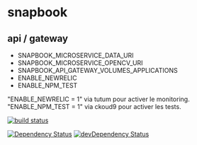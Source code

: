 # snapbook
## api / gateway

- SNAPBOOK_MICROSERVICE_DATA_URI
- SNAPBOOK_MICROSERVICE_OPENCV_URI
- SNAPBOOK_API_GATEWAY_VOLUMES_APPLICATIONS
- ENABLE_NEWRELIC
- ENABLE_NPM_TEST

"ENABLE_NEWRELIC = 1" via tutum pour activer le monitoring.
"ENABLE_NPM_TEST = 1" via ckoud9 pour activer les tests.

[![build status](https://gitlab.com/ci/projects/6885/status.png?ref=master)](https://gitlab.com/ci/projects/6885?ref=master)

[![Dependency Status](https://david-dm.org/gperreymond/snapbook-api-gateway.svg)](https://david-dm.org/gperreymond/snapbook-api-gateway#info=dependencies)
[![devDependency Status](https://david-dm.org/gperreymond/snapbook-api-gateway/dev-status.svg)](https://david-dm.org/gperreymond/snapbook-api-gateway#info=devDependencies) 